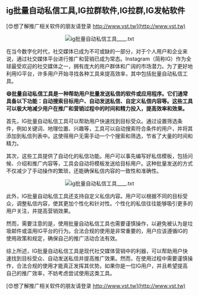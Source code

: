 ## **ig批量自动私信工具,IG拉群软件,IG拉群,IG发帖软件**

[😍想了解推广相关软件的朋友请登录 http://www.vst.tw](http://www.vst.tw)

 <center><img src="https://vst.tw/MP4/tuiguang/png/6.png" alt="ig批量自动私信工具____.txt"></center>

在当今数字化时代，社交媒体已成为不可或缺的一部分，对于个人用户和企业来说，通过社交媒体平台进行推广和营销已成为常态。Instagram（简称IG）作为全球最受欢迎的社交媒体之一，拥有庞大的用户群体和广阔的市场潜力。为了更好地利用IG平台，许多用户开始寻找各种工具来提高效率，其中包括批量自动私信工具。

**😄批量自动私信工具是一种帮助用户批量发送私信的软件或应用程序。它们通常具备以下功能：自动搜索目标用户、自动发送私信、自定义私信内容等。这些工具可以极大地减少用户在推广和营销过程中的时间和精力投入，提高效率和效果。**

首先，IG批量自动私信工具可以帮助用户快速找到目标受众。通过设置筛选条件，例如关键词、地理位置、兴趣等，工具可以自动搜索符合条件的用户，并将其添加到私信列表中。这使得用户无需手动一个个搜索和筛选，节省了大量的时间和精力。

其次，这些工具提供了自动化的私信功能。用户可以事先编写好私信模板，包括问候、介绍和推广内容等，工具会自动将模板发送给目标用户。这种批量发送的方式不仅减少了手动操作的繁琐，还能确保私信内容的一致性和准确性。

 <center><img src="https://vst.tw/MP4/tuiguang/png/1.png" alt="ig批量自动私信工具____.txt"></center>

此外，IG批量自动私信工具还支持自定义私信内容。用户可以根据不同的目标受众，调整私信内容，使其更加个性化和针对性。个性化的私信往往能够吸引更多的用户关注，并提高营销效果。

然而，需要注意的是，使用批量自动私信工具也需要谨慎操作，以避免被认为是垃圾邮件或滥用IG平台的行为。合法合规的使用是非常重要的，用户应该遵循IG的使用政策和规定，确保自己的推广活动合法有效。

综上所述，IG批量自动私信工具是现代社交媒体营销中的利器，可以帮助用户快速找到目标受众、自动发送私信并提高推广效果。然而，在使用过程中需要谨慎操作，合法合规的使用才能真正发挥其优势。如果你是一位IG用户，并且希望提高自己的推广效率，不妨考虑尝试使用这类工具。

[😍想了解推广相关软件的朋友请登录 http://www.vst.tw](http://www.vst.tw)



